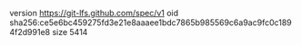 version https://git-lfs.github.com/spec/v1
oid sha256:ce5e6bc459275fd3e21e8aaaee1bdc7865b985569c6a9ac9fc0c1894f2d991e8
size 5414
